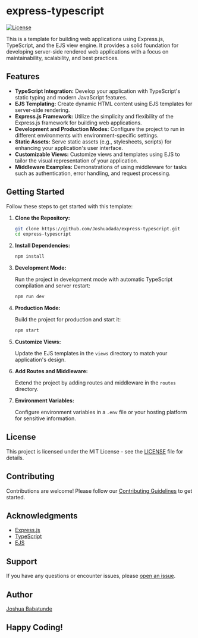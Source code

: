 # express-typescript

[![License](https://img.shields.io/badge/license-MIT-blue.svg)](LICENSE)

This is a template for building web applications using Express.js, TypeScript, and the EJS view engine. It provides a solid foundation for developing server-side rendered web applications with a focus on maintainability, scalability, and best practices.

## Features

- **TypeScript Integration:** Develop your application with TypeScript's static typing and modern JavaScript features.
- **EJS Templating:** Create dynamic HTML content using EJS templates for server-side rendering.
- **Express.js Framework:** Utilize the simplicity and flexibility of the Express.js framework for building web applications.
- **Development and Production Modes:** Configure the project to run in different environments with environment-specific settings.
- **Static Assets:** Serve static assets (e.g., stylesheets, scripts) for enhancing your application's user interface.
- **Customizable Views:** Customize views and templates using EJS to tailor the visual representation of your application.
- **Middleware Examples:** Demonstrations of using middleware for tasks such as authentication, error handling, and request processing.

## Getting Started

Follow these steps to get started with this template:

1. **Clone the Repository:**

   ```bash
   git clone https://github.com/Joshuadada/express-typescript.git
   cd express-typescript
   ```

2. **Install Dependencies:**

   ```bash
   npm install
   ```

3. **Development Mode:**

   Run the project in development mode with automatic TypeScript compilation and server restart:

   ```bash
   npm run dev
   ```

4. **Production Mode:**

   Build the project for production and start it:

   ```bash
   npm start
   ```

5. **Customize Views:**

   Update the EJS templates in the `views` directory to match your application's design.

6. **Add Routes and Middleware:**

   Extend the project by adding routes and middleware in the `routes` directory.

7. **Environment Variables:**

   Configure environment variables in a `.env` file or your hosting platform for sensitive information.

## License

This project is licensed under the MIT License - see the [LICENSE](LICENSE) file for details.

## Contributing

Contributions are welcome! Please follow our [Contributing Guidelines](CONTRIBUTING.md) to get started.

## Acknowledgments

- [Express.js](https://expressjs.com/)
- [TypeScript](https://www.typescriptlang.org/)
- [EJS](https://ejs.co/)

## Support

If you have any questions or encounter issues, please [open an issue](https://github.com//Joshuadada/express-typescript/issues).

## Author

[Joshua Babatunde](https://github.com/Joshuadada)

## Happy Coding!
